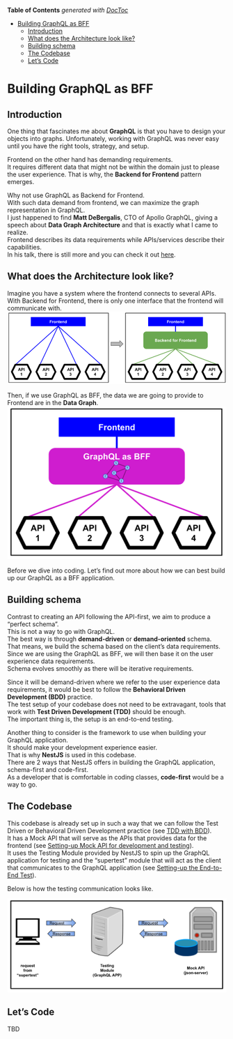 <!-- START doctoc generated TOC please keep comment here to allow auto update -->
<!-- DON'T EDIT THIS SECTION, INSTEAD RE-RUN doctoc TO UPDATE -->
**Table of Contents**  *generated with [DocToc](https://github.com/thlorenz/doctoc)*

- [Building GraphQL as BFF](#building-graphql-as-bff)
  - [Introduction](#introduction)
  - [What does the Architecture look like?](#what-does-the-architecture-look-like)
  - [Building schema](#building-schema)
  - [The Codebase](#the-codebase)
  - [Let’s Code](#lets-code)

<!-- END doctoc generated TOC please keep comment here to allow auto update -->

# Building GraphQL as BFF

## Introduction
One thing that fascinates me about **GraphQL** is that you have to design your objects into graphs. 
Unfortunately, working with GraphQL was never easy until you have the right tools, strategy, and setup.

Frontend on the other hand has demanding requirements.  
It requires different data that might not be within the domain just to please the user experience. 
That is why, the **Backend for Frontend** pattern emerges.

Why not use GraphQL as Backend for Frontend.  
With such data demand from frontend, we can maximize the graph representation in GraphQL.  
I just happened to find **Matt DeBergalis**, CTO of Apollo GraphQL, giving a speech about **Data Graph Architecture** and that is exactly what I came to realize.  
Frontend describes its data requirements while APIs/services describe their capabilities.  
In his talk, there is still more and you can check it out [here](https://youtu.be/EDqw-sGVq3k).

## What does the Architecture look like?
Imagine you have a system where the frontend connects to several APIs.  
With Backend for Frontend, there is only one interface that the frontend will communicate with.
![into_bff](into_bff.png)

Then, if we use GraphQL as BFF, the data we are going to provide to Frontend are in the **Data Graph**.
![graphql_as_bff](graphql_as_bff.png)

Before we dive into coding.  Let’s find out more about how we can best build up our GraphQL as a BFF application.

## Building schema
Contrast to creating an API following the API-first, we aim to produce a “perfect schema”.  
This is not a way to go with GraphQL.  
The best way is through **demand-driven** or **demand-oriented** schema.  
That means, we build the schema based on the client’s data requirements.  
Since we are using the GraphQL as BFF, we will then base it on the user experience data requirements.  
Schema evolves smoothly as there will be iterative requirements.

Since it will be demand-driven where we refer to the user experience data requirements, it would be best to follow the **Behavioral Driven Development (BDD)** practice.  
The test setup of your codebase does not need to be extravagant, tools that work with **Test Driven Development (TDD)** should be enough.  
The important thing is, the setup is an end-to-end testing.

Another thing to consider is the framework to use when building your GraphQL application.  
It should make your development experience easier.  
That is why **NestJS** is used in this codebase.  
There are 2 ways that NestJS offers in building the GraphQL application, schema-first and code-first.  
As a developer that is comfortable in coding classes, **code-first** would be a way to go.

## The Codebase
This codebase is already set up in such a way that we can follow the Test Driven or Behavioral Driven Development practice (see [TDD with BDD](https://github.com/fmsamson/graphql-as-bff/blob/master/docs/TDD_WITH_BDD.md)).  
It has a Mock API that will serve as the APIs that provides data for the frontend (see [Setting-up Mock API for development and testing](https://github.com/fmsamson/graphql-as-bff/blob/master/docs/SETUP_MOCK_API_FOR_DEV_AND_TEST.md)).  
It uses the Testing Module provided by NestJS to spin up the GraphQL application for testing and the “supertest” module that will act as the client that communicates to the GraphQL application (see [Setting-up the End-to-End Test](https://github.com/fmsamson/graphql-as-bff/blob/master/docs/SETUP_TESTING_MODULE.md)).  

Below is how the testing communication looks like.

![testing_setup](testing_setup.png)

## Let’s Code
TBD